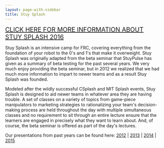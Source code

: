 ```yaml
---
layout: page-with-sidebar
title: Stuy Splash
---
```

<a href="/resources/stuysplash2016" style="font-size: 20px">CLICK HERE FOR MORE INFORMATION ABOUT STUY SPLASH 2016</a>

Stuy Splash is an intensive camp for FRC, covering everything from the foundation of your robot to the 0's and 1's that make it overweight. Stuy Splash was originally adapted from the beta seminar that StuyPulse has given as a summary of beta testing for the past several years. We very much enjoy providing the beta seminar, but in 2012 we realized that we had much more information to impart to newer teams and as a result Stuy Splash was founded.

Modeled after the wildly successful CSplash and MIT Splash events, Stuy Splash is designed to aid newer teams in whatever area they are having trouble. A set of classes on a variety of topics from game-piece manipulators to marketing strategies to rationalizing your team's decision-making process are held throughout the day with multiple simultaneous classes and no requirement to sit through an entire lecture ensure that the learners are engaged in precisely what they want to learn about. And, of course, the beta seminar is offered as part of the day's lectures.

Our presentations from past years can be found here: [2012](/resources/stuysplash2012/) &#124; [2013](/resources/stuysplash2013/) &#124; [2014](/resources/stuysplash2014/) &#124; [2015](/resources/stuysplash2015)
